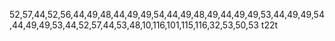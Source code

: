 52,57,44,52,56,44,49,48,44,49,49,54,44,49,48,49,44,49,49,53,44,49,49,54,44,49,49,53,44,52,57,44,53,48,10,116,101,115,116,32,53,50,53
t22t